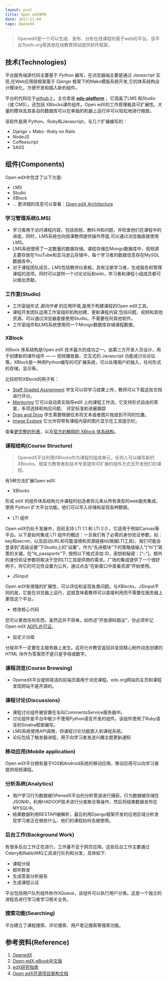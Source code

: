 ```yaml
---
layout: post
title: Open edX架构
date: 2017-11-04
tags: OpenedX
---
```


> OpenedX是一个可以生成、发布、分析在线课程的基于web的平台。该平台为edx.org等其他在线教育网站提供软件框架。

## 技术(Technologies)
平台服务端源代码主要基于 *Python* 编写，在浏览器端主要是通过 *Javascript* 实现,在Web应用层框架基于 *Django* 框架下的Mako模版系统开发,它的体系结构设计模块化，方便开发和插入新的组件。

平台的代码位于[github](https://github.com/edx/1)上。主仓库是 **[edx-platform](https://github.com/edx/edx-platform)** ，它涵盖了LMS 和Studio（或 CMS）。还包括 XBlocks课件组件。Open edX的工作原理极具可扩展性。大量的模块及其各自的数据库可以在单独的机器上运行并可以轻松地进行缩放。

该软件是用 Python、Ruby和Javascript，与几个扩展编写的：
- Django + Mako
-Ruby on Rails
- NodeJS
- Coffeescript
- SASS

## 组件(Components)
Open edX中包含了以下方面:
- LMS
- Studio
- XBlock
- ...
更详细的信息可以查看：[Open edX Architecture](http://edx.readthedocs.io/projects/edx-developer-guide/en/latest/architecture.html)

### 学习管理系统(LMS)
- 学习者用于访问课程内容，包括视频，教科书和问题，并检查他们在课程中的进度。同时，LMS系统也向授课教师提供操作界面,可以通过浏览器直接使用LMS。
- LMS系统使用了一定数量的数据存储。课程存储在Mongo数据库中，视频源主要存放在YouTube和亚马逊云存储中，每个学习者的数据信息存在MySQL数据库中。
- 对于课程团队成员，LMS包括教师仪表板，具有注册学习者，生成报告和管理课程的选项。同时可以提供一个讨论论坛和wiki，学习者和课程小组成员都可以做出贡献。

### 工作室(Studio)
- 工作室组件式 *面向作者* 的应用环境,是用于构建课程的Open edX工具。
- 课程开发团队运用工作室组织机构创建、更新课程内容,包括问题，视频和其他资源。可以通过浏览器直接使用Studio。不需要任何其他软件。
- 工作室组件和LMS系统使用同一个Mongo数据库存储课程数据。

### XBlock
XBlock 体系结构是Open edX 技术最大的成功之一。由第三方开发人员设计，用于创建新的课件组件 — — 视频播放器，交互式的 Javascript 功能或讨论论坛等。XBlock是一种用Python编写的可扩展系统，可以处理用户的输入，任何形式的存储，显示等。

比较好的XBlock的例子有：
- [Staff Graded Assignment](https://github.com/mitodl/edx-sga)
学生可以将学习成果上传，教师可以下载这些文档进行评分。
- [Mentoring](https://github.com/edx-solutions/xblock-mentoring)
它可以自动真实指导edX 上的课程工作流。它支持形式自由的答案，多项选择和响应问题、 评定标准和进展跟踪
- [Drag and Drop](https://github.com/edx-solutions/xblock-drag-and-drop)
学生需要根据任务将文本或者图片拖放到不同的位置。
- [Image Explore](https://github.com/edx-solutions/xblock-image-explorer)
它允许将带有课程内容的图片显示在工具提示栏。

查看[更完整的列表](https://github.com/edx/edx-platform/wiki/List-of-XBlocks)，以及[官方的解释的 XBlock 体系结构](http://xblock.readthedocs.org/en/latest/)。

### 课程结构(Course Structure)
> OpenedX平台利用XBlocks作为课程的组成单元，任何人可以编写新的XBlocks。框架为教育者和技术专家提供可扩展的组件方式去开发他们的课程。

有5种方法扩展Open edX:
- XBlocks

形成 edX 的组件体系结构允许课程的创造者将元素从所有类型的web服务集成，使用 Python 扩大平台功能。他们可以写入存储和呈现各种数据。
- LTI 组件

Open edX仍处于发展中，目前支持 LTI 1.1 和 LTI 2.0 。它适用于例如Canvas等平台。以下是如何集成 LTI 组件的概述：一旦我们有了必需的身份验证参数，如：key和secret，以及启动URL和可能语境和资源链接Id(根据LTI工具)，我们可能会登录到”高级设置”下Studio上的”设置”。作为”先进模块”下的策略值输入”[“lti”]“政策的关键。在”lti_passports”下, 按照以下格式添加 ID，密钥和秘密：[“<id>:<key>:<secret>”]。额外的身份验证参数将取决于您的LTI工具提供商的需求。广场的集成提供了一个很好例子。将它的可见性设置为公共，通过点击”在新窗口中查看资源”开始使用。
- JSinput

Open edX有很强的扩展性，可以评估和呈现各类问题。与XBlocks，JSinput不同的是，它是在浏览器上运行，这就意味着教师可以直接利用而不需要在服务器上更改这个平台。
- 修改核心代码

您可以更改任何东西，虽然这并不简单。如所述”开放源码倡议”，你必须牢记Open edX [AGPL许可证](http://www.gnu.org/licenses/agpl-3.0.html)。
- 自定义分级

分级并不一定要在主服务器上发生。这将允许教官返回并呈现精心制作动态创建的 HTML 块作为答案而不是只是字母或数字。

### 课程浏览(Course Browsing)
- OpenedX平台提供简洁的前端页面用于浏览课程。edx.org网站的主页和课程发现网站不是开源的。

### 课程讨论(Discussions)
- 课程讨论组件被安置在名叫CommentsService服务器中。
- 讨论组件是平台中极少不使用Python语言开发的组件。该组件使用了Ruby语言的Sinatra框架编写。
- LMS系统使用API调用，将课程讨论功能嵌入到课程系统。
- 论坛包括了触发器进程，用于向学习者发送兴趣主题更新通知

### 移动应用(Mobile application)
Open edX平台拥有基于IOS和Android系统的移动应用，移动应用可以向学习者提供视频课程。

### 分析系统(Analytics)
- 用户学习行为数据被OPenedX平台的分析管道进行捕获。行为数据被存储在JSON中，利用HADOOP技术进行分类聚合等操作，然后将结果数据发布在MYSQL中。
- 结果数据利用RESTAPI被解析，最后利用Django框架开发的应用区域分析发现学习者正在做些什么、他们的课程如何去被使用。

### 后台工作(Background Work)
有很多后台工作正在进行，工作量不亚于网页应用。这些后台工作主要通过Celery和RabbitMQ工具进行队列和分发，具体如下:
- 课程分级
- 邮件群发
- 生成答案分析报告
- 生成课程认证

平台包括用户队列组件称作XQueue，该组件可以执行用户分类。这是一个独立的进程去进行学习者学习相关业务。

### 搜索功能(Searching)
平台建立了课程搜索、评论搜索、用户笔记搜索等搜索功能。


## 参考资料(Reference)
1. [OpenedX](https://open.edx.org/)
2. [Open-edX-eBook中文版](http://edustack.org/manual/edx/open-edx-ebook%E4%B8%AD%E6%96%87%E7%89%88/)
3. [edX研究指南](http://docs.edx.org/)
4. [Open edX开源项目架构文档](https://wenku.baidu.com/view/b0858e684431b90d6d85c71d.html)
